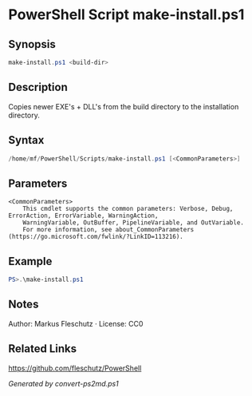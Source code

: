 # PowerShell Script make-install.ps1

## Synopsis
```powershell
make-install.ps1 <build-dir>
```

## Description
Copies newer EXE's + DLL's from the build directory to the installation directory.

## Syntax
```powershell
/home/mf/PowerShell/Scripts/make-install.ps1 [<CommonParameters>]
```

## Parameters

```
<CommonParameters>
    This cmdlet supports the common parameters: Verbose, Debug, ErrorAction, ErrorVariable, WarningAction, 
    WarningVariable, OutBuffer, PipelineVariable, and OutVariable.
    For more information, see about_CommonParameters (https://go.microsoft.com/fwlink/?LinkID=113216).
```

## Example
```powershell
PS>.\make-install.ps1
```


## Notes
Author: Markus Fleschutz · License: CC0

## Related Links
https://github.com/fleschutz/PowerShell

*Generated by convert-ps2md.ps1*
